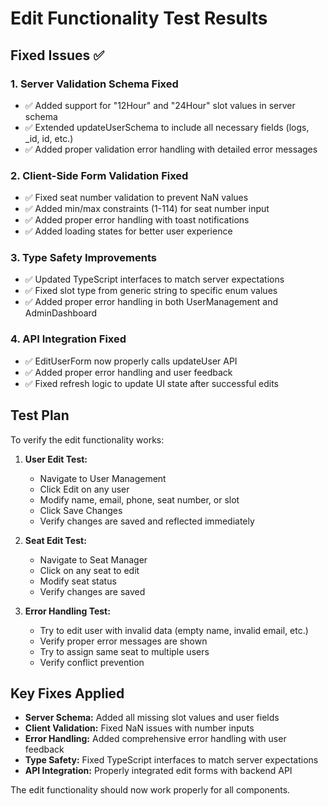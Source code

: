 # Edit Functionality Test Results

## Fixed Issues ✅

### 1. **Server Validation Schema Fixed**
- ✅ Added support for "12Hour" and "24Hour" slot values in server schema
- ✅ Extended updateUserSchema to include all necessary fields (logs, _id, id, etc.)
- ✅ Added proper validation error handling with detailed error messages

### 2. **Client-Side Form Validation Fixed**
- ✅ Fixed seat number validation to prevent NaN values
- ✅ Added min/max constraints (1-114) for seat number input
- ✅ Added proper error handling with toast notifications
- ✅ Added loading states for better user experience

### 3. **Type Safety Improvements**
- ✅ Updated TypeScript interfaces to match server expectations
- ✅ Fixed slot type from generic string to specific enum values
- ✅ Added proper error handling in both UserManagement and AdminDashboard

### 4. **API Integration Fixed**
- ✅ EditUserForm now properly calls updateUser API
- ✅ Added proper error handling and user feedback
- ✅ Fixed refresh logic to update UI state after successful edits

## Test Plan

To verify the edit functionality works:

1. **User Edit Test:**
   - Navigate to User Management
   - Click Edit on any user
   - Modify name, email, phone, seat number, or slot
   - Click Save Changes
   - Verify changes are saved and reflected immediately

2. **Seat Edit Test:**
   - Navigate to Seat Manager
   - Click on any seat to edit
   - Modify seat status
   - Verify changes are saved

3. **Error Handling Test:**
   - Try to edit user with invalid data (empty name, invalid email, etc.)
   - Verify proper error messages are shown
   - Try to assign same seat to multiple users
   - Verify conflict prevention

## Key Fixes Applied

- **Server Schema:** Added all missing slot values and user fields
- **Client Validation:** Fixed NaN issues with number inputs
- **Error Handling:** Added comprehensive error handling with user feedback
- **Type Safety:** Fixed TypeScript interfaces to match server expectations
- **API Integration:** Properly integrated edit forms with backend API

The edit functionality should now work properly for all components.
